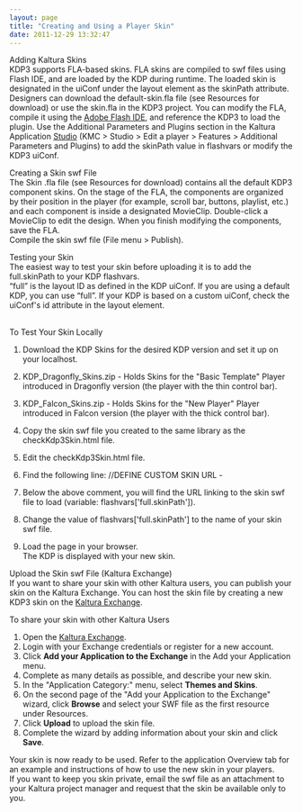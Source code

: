 ```yaml
---
layout: page
title: "Creating and Using a Player Skin"
date: 2011-12-29 13:32:47
---
```


<span class="mce-heading-1">Adding Kaltura Skins</span>  
KDP3 supports FLA-based skins. FLA skins are compiled to swf files using Flash IDE, and are loaded by the KDP during runtime. The loaded skin is designated in the uiConf under the layout element as the skinPath attribute.  
Designers can download the default-skin.fla file (see Resources for download) or use the skin.fla in the KDP3 project. You can modify the FLA, compile it using the <a href="http://www.adobe.com/products/flash.html" target="_blank">Adobe Flash IDE</a>, and reference the KDP3 to load the plugin. Use the Additional Parameters and Plugins section in the Kaltura Application <a href="http://www.kaltura.com/index.php/kmc/kmc4#studio%7CplayersList" target="_blank">Studio</a> (KMC > Studio > Edit a player > Features > Additional Parameters and Plugins) to add the skinPath value in flashvars or modify the KDP3 uiConf.

  
<span class="mce-heading-1">Creating a Skin swf File</span>  
The Skin .fla file (see Resources for download) contains all the default KDP3 component skins. On the stage of the FLA, the components are organized by their position in the player (for example, scroll bar, buttons, playlist, etc.) and each component is inside a designated MovieClip. Double-click a MovieClip to edit the design. When you finish modifying the components, save the FLA.  
Compile the skin swf file (File menu > Publish).

  
<span class="mce-heading-1">Testing your Skin</span>  
The easiest way to test your skin before uploading it is to add the full.skinPath to your KDP flashvars.  
<span class="mce-note-graphic">“full” is the layout ID as defined in the KDP uiConf. If you are using a default KDP, you can use “full”. If your KDP is based on a custom uiConf, check the uiConf's id attribute in the layout element.</span>

<span class="mce-note-graphic"></span>  
<span class="mce-procedure">To Test Your Skin Locally</span>

1.  Download the KDP Skins for the desired KDP version and set it up on your localhost.
1.  KDP\_Dragonfly\_Skins.zip - Holds Skins for the "Basic Template" Player introduced in Dragonfly version (the player with the thin control bar).
2.  KDP\_Falcon\_Skins.zip - Holds Skins for the "New Player" Player introduced in Falcon version (the player with the thick control bar).

2.  Copy the skin swf file you created to the same library as the checkKdp3Skin.html file.
3.  Edit the checkKdp3Skin.html file.
4.  Find the following line: //DEFINE CUSTOM SKIN URL -
5.  Below the above comment, you will find the URL linking to the skin swf file to load (variable: flashvars['full.skinPath']).
6.  Change the value of flashvars['full.skinPath'] to the name of your skin swf file.
7.  Load the page in your browser.  
    The KDP is displayed with your new skin.

<span class="mce-heading-2">Upload the Skin swf File (Kaltura Exchange)</span>  
If you want to share your skin with other Kaltura users, you can publish your skin on the Kaltura Exchange. You can host the skin file by creating a new KDP3 skin on the [Kaltura Exchange][1].

 [1]: http://exchange.kaltura.com

<p class="mce-procedure">
  To share your skin with other Kaltura Users
</p>

1.  Open the [Kaltura Exchange][2].
2.  Login with your Exchange credentials or register for a new account.
3.  Click **Add your Application to the Exchange** in the Add your Application menu.
4.  Complete as many details as possible, and describe your new skin.
5.  In the "Application Category:" menu, select **Themes and Skins**.
6.  On the second page of the "Add your Application to the Exchange" wizard, click **Browse** and select your SWF file as the first resource under Resources.
7.  Click **Upload** to upload the skin file.
8.  Complete the wizard by adding information about your skin and click **Save**.

 [2]: http://exchange.kaltura.com/user/login?destination=node/add/application

Your skin is now ready to be used. Refer to the application Overview tab for an example and instructions of how to use the new skin in your players.  
<span class="mce-note-graphic">If you want to keep you skin private, email the swf file as an attachment to your Kaltura project manager and request that the skin be available only to you.</span>